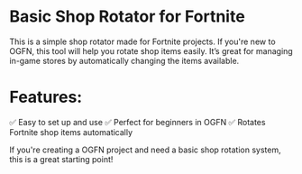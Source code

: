 # Basic Shop Rotator for Fortnite
This is a simple shop rotator made for Fortnite projects. If you're new to OGFN, this tool will help you rotate shop items easily. It’s great for managing in-game stores by automatically changing the items available.

# Features:
✅ Easy to set up and use
✅ Perfect for beginners in OGFN
✅ Rotates Fortnite shop items automatically

If you're creating a OGFN project and need a basic shop rotation system, this is a great starting point!
